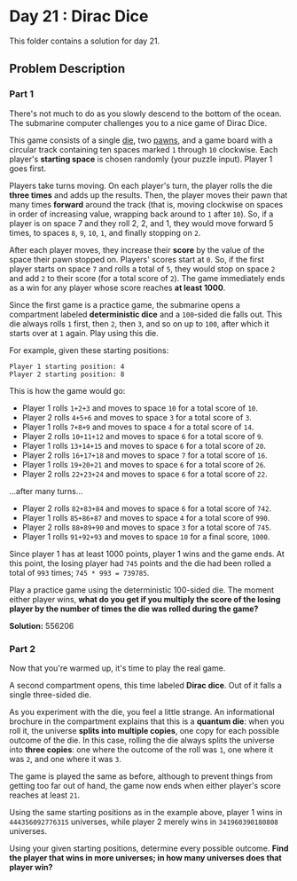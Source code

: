 # Day 21 : Dirac Dice

This folder contains a solution for day 21.

## Problem Description

### Part 1

There's not much to do as you slowly descend to the bottom of the ocean. The submarine computer challenges you to a nice game of Dirac Dice.

This game consists of a single [die](https://en.wikipedia.org/wiki/Dice), two [pawns](https://en.wikipedia.org/wiki/Glossary_of_board_games#piece), and a game board with a circular track containing ten spaces marked ```1``` through ```10``` clockwise. Each player's **starting space** is chosen randomly (your puzzle input). Player 1 goes first.

Players take turns moving. On each player's turn, the player rolls the die **three times** and adds up the results. Then, the player moves their pawn that many times **forward** around the track (that is, moving clockwise on spaces in order of increasing value, wrapping back around to ```1``` after ```10```). So, if a player is on space 7 and they roll 2, 2, and 1, they would move forward 5 times, to spaces ```8```, ```9```, ```10```, ```1```, and finally stopping on ```2```.

After each player moves, they increase their **score** by the value of the space their pawn stopped on. Players' scores start at ```0```. So, if the first player starts on space ```7``` and rolls a total of ```5```, they would stop on space ```2``` and add ```2``` to their score (for a total score of ```2```). The game immediately ends as a win for any player whose score reaches **at least 1000**.

Since the first game is a practice game, the submarine opens a compartment labeled **deterministic dice** and a ```100```-sided die falls out. This die always rolls ```1``` first, then ```2```, then ```3```, and so on up to ```100```, after which it starts over at ```1``` again. Play using this die.

For example, given these starting positions:

```
Player 1 starting position: 4
Player 2 starting position: 8
```

This is how the game would go:

  * Player 1 rolls ```1+2+3``` and moves to space ```10``` for a total score of ```10```.
  * Player 2 rolls ```4+5+6``` and moves to space ```3``` for a total score of ```3```.
  * Player 1 rolls ```7+8+9``` and moves to space ```4``` for a total score of ```14```.
  * Player 2 rolls ```10+11+12``` and moves to space ```6``` for a total score of ```9```.
  * Player 1 rolls ```13+14+15``` and moves to space ```6``` for a total score of ```20```.
  * Player 2 rolls ```16+17+18``` and moves to space ```7``` for a total score of ```16```.
  * Player 1 rolls ```19+20+21``` and moves to space ```6``` for a total score of ```26```.
  * Player 2 rolls ```22+23+24``` and moves to space ```6``` for a total score of ```22```.

...after many turns...

  * Player 2 rolls ```82+83+84``` and moves to space ```6``` for a total score of ```742```.
  * Player 1 rolls ```85+86+87``` and moves to space ```4``` for a total score of ```990```.
  * Player 2 rolls ```88+89+90``` and moves to space ```3``` for a total score of ```745```.
  * Player 1 rolls ```91+92+93``` and moves to space ```10``` for a final score, ```1000```.

Since player 1 has at least 1000 points, player 1 wins and the game ends. At this point, the losing player had ```745``` points and the die had been rolled a total of ```993``` times; ```745 * 993 = 739785```.

Play a practice game using the deterministic 100-sided die. The moment either player wins, **what do you get if you multiply the score of the losing player by the number of times the die was rolled during the game?**

**Solution:** 556206

### Part 2

Now that you're warmed up, it's time to play the real game.

A second compartment opens, this time labeled **Dirac dice**. Out of it falls a single three-sided die.

As you experiment with the die, you feel a little strange. An informational brochure in the compartment explains that this is a **quantum die**: when you roll it, the universe **splits into multiple copies**, one copy for each possible outcome of the die. In this case, rolling the die always splits the universe into **three copies**: one where the outcome of the roll was ```1```, one where it was ```2```, and one where it was ```3```.

The game is played the same as before, although to prevent things from getting too far out of hand, the game now ends when either player's score reaches at least ```21```.

Using the same starting positions as in the example above, player 1 wins in ```444356092776315``` universes, while player 2 merely wins in ```341960390180808``` universes.

Using your given starting positions, determine every possible outcome. **Find the player that wins in more universes; in how many universes does that player win?**

